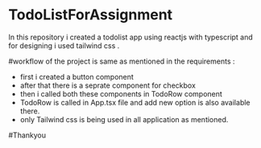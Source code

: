 # TodoListForAssignment
In this repository i created a todolist app using reactjs with typescript and for designing i used tailwind css .

#workflow of the project is same as mentioned in the requirements :
- first i created a button component
- after that there is a seprate component for checkbox
- then i called  both these components in TodoRow component
- TodoRow is called in App.tsx file and add new option is also available there.
- only Tailwind css is being used in all application as mentioned.

#Thankyou

